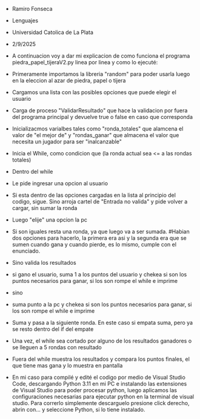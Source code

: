 -  Ramiro Fonseca
-  Lenguajes
-  Universidad Catolica de La Plata
-  2/9/2025
-  A continuacion voy a dar mi explicacion de como funciona el programa piedra_papel_tijeraV2.py linea por linea y como lo ejecuté:
  
-  Primeramente importamos la libreria "random" para poder usarla luego en la eleccion al azar de piedra, papel o tijera
-  Cargamos una lista con las posibles opciones que puede elegir el usuario
-  Carga de proceso "ValidarResultado" que hace la validacion por fuera del programa principal y devuelve true o false en caso que corresponda
-  Inicializacmos varialbes tales como "ronda_totales" que alamcena el valor de "el mejor de" y "rondas_ganar" que almacena el valor que necesita un jugador para ser "inalcanzable"
-  Inicia el While, como condicion que (la ronda actual sea <= a las rondas totales) 
-    Dentro del while
-    Le pide ingresar una opcion al usuario
-    Si esta dentro de las opciones cargadas en la lista al principio del codigo, sigue. Sino arroja cartel de "Entrada no valida" y pide volver a cargar, sin sumar la ronda
-    Luego "elije" una opcion la pc
-    Si son iguales resta una ronda, ya que luego va a ser sumada. #Habian dos opciones para hacerlo, la primera era asi y la segunda era que se sumen cuando gana y cuando pierde, es lo mismo, cumple con el enunciado.
-    Sino valida los resultados
-    si gano el usuario, suma 1 a los puntos del usuario y chekea si son los puntos necesarios para ganar, si los son rompe el while e imprime
-    sino
-    suma punto a la pc y chekea si son los puntos necesarios para ganar, si los son rompe el while e imprime
-    Suma y pasa a la siguiente ronda. En este caso si empata suma, pero ya se resto dentro del if del empate
-    Una vez, el while sea cortado por alguno de los resultados ganadores o se lleguen a 5 rondas con resultado
-    Fuera del while muestra los resultados y compara los puntos finales, el que tiene mas gana y lo muestra en pantalla

-    En mi caso para compilé y edité el codigo por medio de Visual Studio Code, descargando Python 3.11 en mi PC e instalando las extensiones de Visual Studio para poder procesar python, luego aplicamos las configuraciones necesarias para ejecutar python en la terminal de visual studio. Para correrlo simplemente descarguelo presione click derecho, abrin con... y seleccione Python, si lo tiene instalado.
